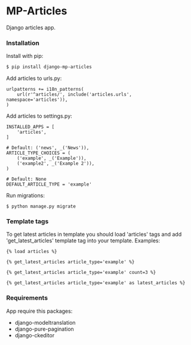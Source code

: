# MP-Articles

Django articles app.

### Installation

Install with pip:

```sh
$ pip install django-mp-articles
```

Add articles to urls.py:

```
urlpatterns += i18n_patterns(
    url(r'^articles/', include('articles.urls', namespace='articles')),
)
```

Add articles to settings.py:
```
INSTALLED_APPS = [
    'articles',
]

# Default: ('news', _('News')),
ARTICLE_TYPE_CHOICES = (
    ('example', _('Example')),
    ('example2', _('Example 2')),
)

# Default: None
DEFAULT_ARTICLE_TYPE = 'example'
```

Run migrations:
```
$ python manage.py migrate
```

### Template tags

To get latest articles in template you should load 'articles' tags and add 'get_latest_articles' template tag into your template. 
Examples:

```
{% load articles %}

{% get_latest_articles article_type='example' %}

{% get_latest_articles article_type='example' count=3 %}

{% get_latest_articles article_type='example' as latest_articles %}
```

### Requirements

App require this packages:

* django-modeltranslation
* django-pure-pagination
* django-ckeditor
